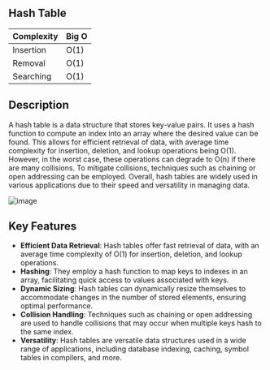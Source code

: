 ## Hash Table

| Complexity | Big O        |
| ---------- | ------------ |
| Insertion  | O(1)         |
| Removal    | O(1)         |
| Searching  | O(1)         |


## Description

A hash table is a data structure that stores key-value pairs. It uses a hash function to compute an index into an array where the desired value can be found. This allows for efficient retrieval of data, with average time complexity for insertion, deletion, and lookup operations being O(1). However, in the worst case, these operations can degrade to O(n) if there are many collisions. To mitigate collisions, techniques such as chaining or open addressing can be employed. Overall, hash tables are widely used in various applications due to their speed and versatility in managing data.

![image](https://www.tutorialspoint.com/data_structures_algorithms/images/hash_function.jpg)

## Key Features

- **Efficient Data Retrieval**: Hash tables offer fast retrieval of data, with an average time complexity of O(1) for insertion, deletion, and lookup operations.
- **Hashing**: They employ a hash function to map keys to indexes in an array, facilitating quick access to values associated with keys.
- **Dynamic Sizing**: Hash tables can dynamically resize themselves to accommodate changes in the number of stored elements, ensuring optimal performance.
- **Collision Handling**: Techniques such as chaining or open addressing are used to handle collisions that may occur when multiple keys hash to the same index.
- **Versatility**: Hash tables are versatile data structures used in a wide range of applications, including database indexing, caching, symbol tables in compilers, and more.

